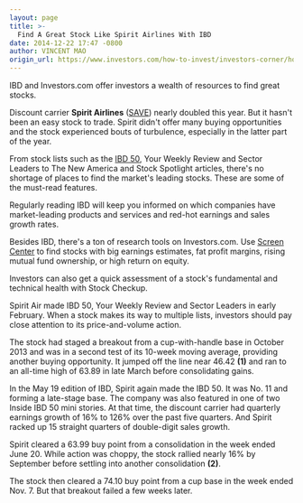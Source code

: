 ```yaml
---
layout: page
title: >-
  Find A Great Stock Like Spirit Airlines With IBD
date: 2014-12-22 17:47 -0800
author: VINCENT MAO
origin_url: https://www.investors.com/how-to-invest/investors-corner/how-to-find-winning-stocks-2
---
```





IBD and Investors.com offer investors a wealth of resources to find great stocks.

  

Discount carrier **Spirit Airlines** ([SAVE](https://research.investors.com/quote.aspx?symbol=SAVE)) nearly doubled this year. But it hasn't been an easy stock to trade. Spirit didn't offer many buying opportunities and the stock experienced bouts of turbulence, especially in the latter part of the year.

  

From stock lists such as the [IBD 50](http://leaderboard.investors.com/ibd50/top10/), Your Weekly Review and Sector Leaders to The New America and Stock Spotlight articles, there's no shortage of places to find the market's leading stocks. These are some of the must-read features.

  

Regularly reading IBD will keep you informed on which companies have market-leading products and services and red-hot earnings and sales growth rates.

  

Besides IBD, there's a ton of research tools on Investors.com. Use [Screen Center](http://research.investors.com/screen-center/?nav=ResearchSC) to find stocks with big earnings estimates, fat profit margins, rising mutual fund ownership, or high return on equity.

  

Investors can also get a quick assessment of a stock's fundamental and technical health with Stock Checkup.

  

Spirit Air made IBD 50, Your Weekly Review and Sector Leaders in early February. When a stock makes its way to multiple lists, investors should pay close attention to its price-and-volume action.

  

The stock had staged a breakout from a cup-with-handle base in October 2013 and was in a second test of its 10-week moving average, providing another buying opportunity. It jumped off the line near 46.42 **(1)** and ran to an all-time high of 63.89 in late March before consolidating gains.

  

In the May 19 edition of IBD, Spirit again made the IBD 50. It was No. 11 and forming a late-stage base. The company was also featured in one of two Inside IBD 50 mini stories. At that time, the discount carrier had quarterly earnings growth of 16% to 126% over the past five quarters. And Spirit racked up 15 straight quarters of double-digit sales growth.

  

Spirit cleared a 63.99 buy point from a consolidation in the week ended June 20. While action was choppy, the stock rallied nearly 16% by September before settling into another consolidation **(2)**.

  

The stock then cleared a 74.10 buy point from a cup base in the week ended Nov. 7. But that breakout failed a few weeks later.




